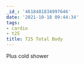 ```yaml
---
_id_: '4618481834997646'
date: '2021-10-18 09:44:34'
tags:
- cardio
- t25
title: T25 Total Body
---
```


Plus cold shower
